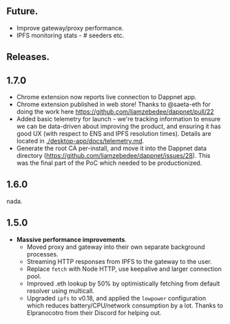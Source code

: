 ## Future.

 * Improve gateway/proxy performance.
 * IPFS monitoring stats - # seeders etc.

## Releases.

## 1.7.0

 * Chrome extension now reports live connection to Dappnet app.
 * Chrome extension published in web store! Thanks to @saeta-eth for doing the work here https://github.com/liamzebedee/dappnet/pull/22
 * Added basic telemetry for launch - we're tracking information to ensure we can be data-driven about improving the product, and ensuring it has good UX (with respect to ENS and IPFS resolution times). Details are located in [./desktop-app/docs/telemetry.md](./desktop-app/docs/telemetry.md).
 * Generate the root CA per-install, and move it into the Dappnet data directory (https://github.com/liamzebedee/dappnet/issues/28). This was the final part of the PoC which needed to be productionized.

## 1.6.0

nada.

## 1.5.0

 * **Massive performance improvements**.
   * Moved proxy and gateway into their own separate background processes.
   * Streaming HTTP responses from IPFS to the gateway to the user.
   * Replace `fetch` with Node HTTP, use keepalive and larger connection pool.
   * Improved .eth lookup by 50% by optimistically fetching from default resolver using multicall.
   * Upgraded `ipfs` to v0.18, and applied the `lowpower` configuration which reduces battery/CPU/network consumption by a lot. Thanks to Elpranocotro from their Discord for helping out.

